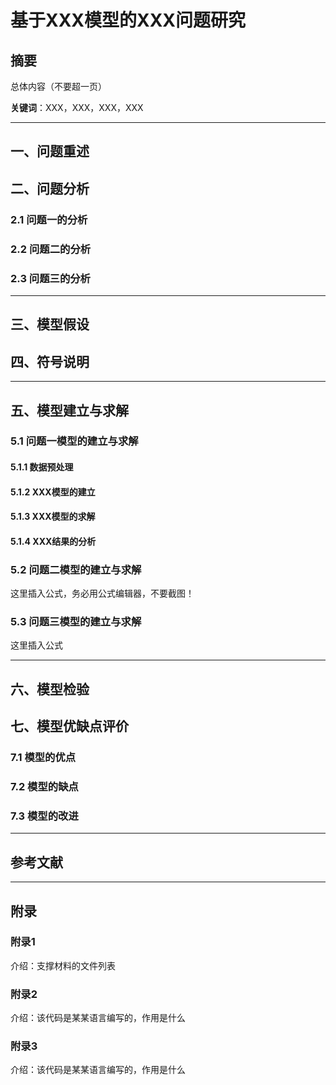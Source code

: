 # 基于XXX模型的XXX问题研究

## 摘要

总体内容（不要超一页）

**关键词**：XXX，XXX，XXX，XXX

---

## 一、问题重述

## 二、问题分析

### 2.1 问题一的分析

### 2.2 问题二的分析

### 2.3 问题三的分析

---

## 三、模型假设

## 四、符号说明

---

## 五、模型建立与求解

### 5.1 问题一模型的建立与求解

#### 5.1.1 数据预处理

#### 5.1.2 XXX模型的建立

#### 5.1.3 XXX模型的求解

#### 5.1.4 XXX结果的分析

### 5.2 问题二模型的建立与求解

这里插入公式，务必用公式编辑器，不要截图！

### 5.3 问题三模型的建立与求解

这里插入公式

---

## 六、模型检验

## 七、模型优缺点评价

### 7.1 模型的优点

### 7.2 模型的缺点

### 7.3 模型的改进

---

## 参考文献

---

## 附录

### 附录1

介绍：支撑材料的文件列表

### 附录2

介绍：该代码是某某语言编写的，作用是什么

### 附录3

介绍：该代码是某某语言编写的，作用是什么
